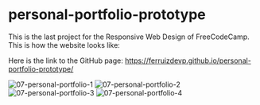 # personal-portfolio-prototype

This is the last project for the Responsive Web Design of FreeCodeCamp. This is how the website looks like:

Here is the link to the GitHub page: https://ferruizdevp.github.io/personal-portfolio-prototype/

![07-personal-portfolio-1](https://github.com/FerRuizDevp/personal-portfolio-prototype/assets/117100019/baba4454-a74d-471c-8807-8f58d34f96e1)
![07-personal-portfolio-2](https://github.com/FerRuizDevp/personal-portfolio-prototype/assets/117100019/016df064-5695-44f4-bff8-5feeb123c8e5)
![07-personal-portfolio-3](https://github.com/FerRuizDevp/personal-portfolio-prototype/assets/117100019/019fb7cd-943a-4673-8728-a84451e0ed97)
![07-personal-portfolio-4](https://github.com/FerRuizDevp/personal-portfolio-prototype/assets/117100019/6881e62a-a3b8-4994-a461-6d4d6dc6030d)
